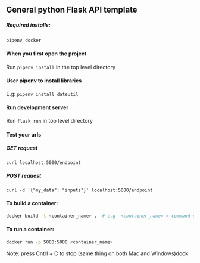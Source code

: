 ## General python Flask API template

##### Required installs:
`pipenv`, `docker`

#### When you first open the project
Run `pipenv install` in the top level directory

#### User pipenv to install libraries
E.g: `pipenv install dateutil`

#### Run development server
Run `flask run` in top level directory

#### Test your urls
##### GET request
`curl localhost:5000/endpoint`

##### POST request
`curl -d '{"my_data": "inputs"}' localhost:5000/endpoint`

#### To build a container:
```bash
docker build -t <container_name> .  # e.g  <container_name> = command-service
```

#### To run a container:
```bash
docker run -p 5000:5000 <container_name> 
```
Note: press Cntrl + C to stop (same thing on both Mac and Windows)dock